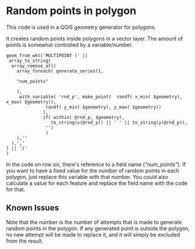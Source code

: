 # Random points in polygon

This code is used in a QGIS geometry generator for polygons.

It creates random points inside polygons in a vector layer. The amount of points is somewhat controlled by a variable/number.

```
geom_from_wkt('MULTIPOINT (' ||
 array_to_string( 
  array_remove_all( 
    array_foreach( generate_series(1,
    
    "num_points"
    
    ), 
     with_variable( 'rnd_p', make_point(  randf( x_min( $geometry), x_max( $geometry)),
			   randf( y_min( $geometry), y_max( $geometry))
			  ),
			  if( within( @rnd_p, $geometry),
	             to_string(x(@rnd_p)) || ' ' || to_string(y(@rnd_p)),
			   '')
               )
    ),''
  ),','
) || ')'
)
```

In the code on row six, there's reference to a field name (*"num_points"*). 
If you want to have a fixed value for the number of random points in each polygon, just replace this variable with that number.
You could also calculate a value for each feature and replace the field name with the code for that.

## Known Issues
Note that the number is the number of attempts that is made to generate random points in the polygon.
If any generated point is outside the polygon, no new attempt will be made to replace it, and it will simply be excluded from the result.
